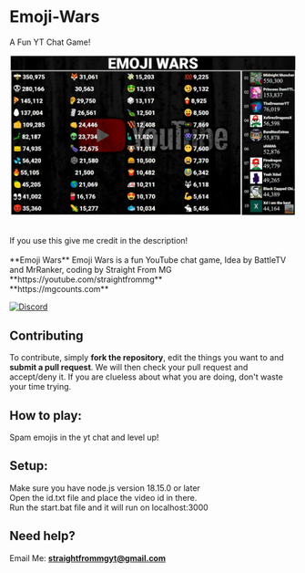 # Emoji-Wars
A Fun YT Chat Game!

<p align="center">
  <img src="./Capture.PNG"/>
</p>
<br/>
If you use this give me credit in the description!
<br/>
<br/>
**Emoji Wars** Emoji Wars is a fun YouTube chat game, Idea by BattleTV and MrRanker, coding by Straight From MG
**https://youtube.com/straightfrommg**
<br/>
**https://mgcounts.com**

[![Discord](https://img.shields.io/discord/736996801638563921?label=chat&logo=discord&logoColor=white&style=for-the-badge)](https://discord.gg/UsEfksU)

## Contributing
To contribute, simply **fork the repository**, edit the things you want to and **submit a pull request**.
We will then check your pull request and accept/deny it.
If you are clueless about what you are doing, don't waste your time trying.

## How to play:
Spam emojis in the yt chat and level up!
<br/>
## Setup: 
Make sure you have node.js version 18.15.0 or later
<br/>
Open the id.txt file and place the video id in there.
<br/>
Run the start.bat file and it will run on localhost:3000
<br/>

## Need help? 
Email Me: **straightfrommgyt@gmail.com**
